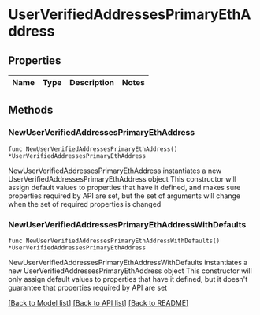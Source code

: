 # UserVerifiedAddressesPrimaryEthAddress

## Properties

Name | Type | Description | Notes
------------ | ------------- | ------------- | -------------

## Methods

### NewUserVerifiedAddressesPrimaryEthAddress

`func NewUserVerifiedAddressesPrimaryEthAddress() *UserVerifiedAddressesPrimaryEthAddress`

NewUserVerifiedAddressesPrimaryEthAddress instantiates a new UserVerifiedAddressesPrimaryEthAddress object
This constructor will assign default values to properties that have it defined,
and makes sure properties required by API are set, but the set of arguments
will change when the set of required properties is changed

### NewUserVerifiedAddressesPrimaryEthAddressWithDefaults

`func NewUserVerifiedAddressesPrimaryEthAddressWithDefaults() *UserVerifiedAddressesPrimaryEthAddress`

NewUserVerifiedAddressesPrimaryEthAddressWithDefaults instantiates a new UserVerifiedAddressesPrimaryEthAddress object
This constructor will only assign default values to properties that have it defined,
but it doesn't guarantee that properties required by API are set


[[Back to Model list]](../README.md#documentation-for-models) [[Back to API list]](../README.md#documentation-for-api-endpoints) [[Back to README]](../README.md)


